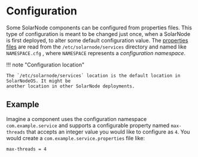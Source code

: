 # Configuration

Some SolarNode components can be configured from properties files. This type of configuration is
meant to be changed just once, when a SolarNode is first deployed, to alter some default
configuration value. The [properties files][props-file] are read from the `/etc/solarnode/services`
directory and named like `NAMESPACE.cfg` , where `NAMESPACE` represents a _configuration namespace_.

!!! note "Configuration location"

    The `/etc/solarnode/services` location is the default location in SolarNodeOS. It might be
	another location in other SolarNode deployments.

## Example

Imagine a component uses the configuration namespace `com.example.service` and supports a
configurable property named `max-threads` that accepts an integer value you would like to configure
as `4`. You would create a `com.example.service.properties` file like:

```properties title="/etc/solarnode/services/com.example.service.cfg"
max-threads = 4
```

[props-file]: https://en.wikipedia.org/wiki/.properties
